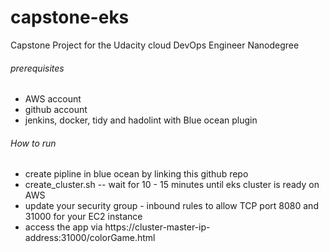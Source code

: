 # capstone-eks
Capstone Project for the Udacity cloud DevOps Engineer Nanodegree

###### prerequisites 
* AWS account
* github account
* jenkins, docker, tidy and hadolint with Blue ocean plugin 

###### How to run
* create pipline in blue ocean by linking this github repo
* create_cluster.sh -- wait for 10 - 15 minutes until eks cluster is ready on AWS
* update your security group - inbound rules to allow TCP port 8080 and 31000 for your EC2 instance
* access the app via https://cluster-master-ip-address:31000/colorGame.html
